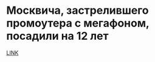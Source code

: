 # Москвича, застрелившего промоутера с мегафоном, посадили на 12 лет



[LINK](https://varlamov.ru/2008641.html)